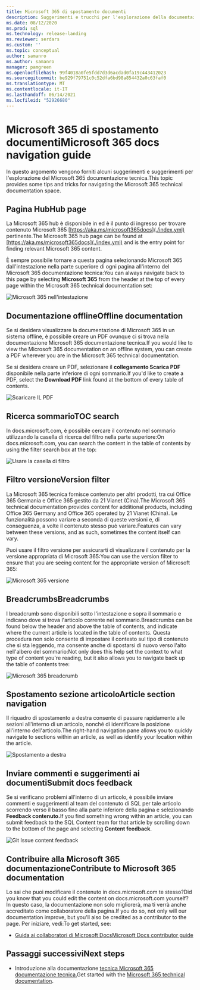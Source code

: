 ```yaml
---
title: Microsoft 365 di spostamento documenti
description: Suggerimenti e trucchi per l'esplorazione della documentazione tecnica di Microsoft 365 - spiega aspetti come la pagina hub, il sommario, l'intestazione, nonché come usare i breadcrumb e come usare il filtro versione.
ms.date: 08/12/2020
ms.prod: sql
ms.technology: release-landing
ms.reviewer: serdars
ms.custom: ''
ms.topic: conceptual
author: samanro
ms.author: samanro
manager: pamgreen
ms.openlocfilehash: 99f4018a0fe5fdd7d3d6acdad0fa19c443412023
ms.sourcegitcommit: be929f79751c0c52dfa6bd98a854432a0c63faf0
ms.translationtype: MT
ms.contentlocale: it-IT
ms.lasthandoff: 06/14/2021
ms.locfileid: "52926680"
---
```

# <a name="microsoft-365-docs-navigation-guide"></a><span data-ttu-id="addeb-103">Microsoft 365 di spostamento documenti</span><span class="sxs-lookup"><span data-stu-id="addeb-103">Microsoft 365 docs navigation guide</span></span>

<span data-ttu-id="addeb-104">In questo argomento vengono forniti alcuni suggerimenti e suggerimenti per l'esplorazione del Microsoft 365 documentazione tecnica.</span><span class="sxs-lookup"><span data-stu-id="addeb-104">This topic provides some tips and tricks for navigating the Microsoft 365 technical documentation space.</span></span>  

## <a name="hub-page"></a><span data-ttu-id="addeb-105">Pagina Hub</span><span class="sxs-lookup"><span data-stu-id="addeb-105">Hub page</span></span>

<span data-ttu-id="addeb-106">La Microsoft 365 hub è disponibile in ed è il punto di ingresso per trovare contenuto Microsoft 365 [https://aka.ms/microsoft365docs](./index.yml) pertinente.</span><span class="sxs-lookup"><span data-stu-id="addeb-106">The Microsoft 365 hub page can be found at [https://aka.ms/microsoft365docs](./index.yml) and is the entry point for finding relevant Microsoft 365 content.</span></span>

<span data-ttu-id="addeb-107">È sempre possibile tornare a  questa pagina selezionando Microsoft 365 dall'intestazione nella parte superiore di ogni pagina all'interno del Microsoft 365 documentazione tecnica:</span><span class="sxs-lookup"><span data-stu-id="addeb-107">You can always navigate back to this page by selecting **Microsoft 365** from the header at the top of every page within the Microsoft 365 technical documentation set:</span></span>

![Microsoft 365 nell'intestazione](media/m365-header-cursor.png)

## <a name="offline-documentation"></a><span data-ttu-id="addeb-109">Documentazione offline</span><span class="sxs-lookup"><span data-stu-id="addeb-109">Offline documentation</span></span>

<span data-ttu-id="addeb-110">Se si desidera visualizzare la documentazione di Microsoft 365 in un sistema offline, è possibile creare un PDF ovunque ci si trova nella documentazione Microsoft 365 documentazione tecnica.</span><span class="sxs-lookup"><span data-stu-id="addeb-110">If you would like to view the Microsoft 365 documentation on an offline system, you can create a PDF wherever you are in the Microsoft 365 technical documentation.</span></span>

<span data-ttu-id="addeb-111">Se si desidera creare un PDF, selezionare il **collegamento Scarica PDF** disponibile nella parte inferiore di ogni sommario.</span><span class="sxs-lookup"><span data-stu-id="addeb-111">If you'd like to create a PDF, select the **Download PDF** link found at the bottom of every table of contents.</span></span>

![Scaricare IL PDF](media/m365-download-pdf-cursor.png)

## <a name="toc-search"></a><span data-ttu-id="addeb-113">Ricerca sommario</span><span class="sxs-lookup"><span data-stu-id="addeb-113">TOC search</span></span> 
<span data-ttu-id="addeb-114">In docs.microsoft.com, è possibile cercare il contenuto nel sommario utilizzando la casella di ricerca del filtro nella parte superiore:</span><span class="sxs-lookup"><span data-stu-id="addeb-114">On docs.microsoft.com, you can search the content in the table of contents by using the filter search box at the top:</span></span>

![Usare la casella di filtro](media/m365-filter-by-title.png)

## <a name="version-filter"></a><span data-ttu-id="addeb-116">Filtro versione</span><span class="sxs-lookup"><span data-stu-id="addeb-116">Version filter</span></span>
<span data-ttu-id="addeb-117">La Microsoft 365 tecnica fornisce contenuto per altri prodotti, tra cui Office 365 Germania e Office 365 gestito da 21 Vianet (Cina).</span><span class="sxs-lookup"><span data-stu-id="addeb-117">The Microsoft 365 technical documentation provides content for additional products, including Office 365 Germany and Office 365 operated by 21 Vianet (China).</span></span> <span data-ttu-id="addeb-118">Le funzionalità possono variare a seconda di queste versioni e, di conseguenza, a volte il contenuto stesso può variare.</span><span class="sxs-lookup"><span data-stu-id="addeb-118">Features can vary between these versions, and as such, sometimes the content itself can vary.</span></span>

<span data-ttu-id="addeb-119">Puoi usare il filtro versione per assicurarti di visualizzare il contenuto per la versione appropriata di Microsoft 365:</span><span class="sxs-lookup"><span data-stu-id="addeb-119">You can use the version filter to ensure that you are seeing content for the appropriate version of Microsoft 365:</span></span>

![Microsoft 365 versione](media/m365-version-filter.png)

## <a name="breadcrumbs"></a><span data-ttu-id="addeb-121">Breadcrumbs</span><span class="sxs-lookup"><span data-stu-id="addeb-121">Breadcrumbs</span></span>

<span data-ttu-id="addeb-122">I breadcrumb sono disponibili sotto l'intestazione e sopra il sommario e indicano dove si trova l'articolo corrente nel sommario.</span><span class="sxs-lookup"><span data-stu-id="addeb-122">Breadcrumbs can be found below the header and above the table of contents, and indicate where the current article is located in the table of contents.</span></span>  <span data-ttu-id="addeb-123">Questa procedura non solo consente di impostare il contesto sul tipo di contenuto che si sta leggendo, ma consente anche di spostarsi di nuovo verso l'alto nell'albero del sommario:</span><span class="sxs-lookup"><span data-stu-id="addeb-123">Not only does this help set the context to what type of content you're reading, but it also allows you to navigate back up the table of contents tree:</span></span>

![Microsoft 365 breadcrumb](media/m365-breadcrumb.png)

## <a name="article-section-navigation"></a><span data-ttu-id="addeb-125">Spostamento sezione articolo</span><span class="sxs-lookup"><span data-stu-id="addeb-125">Article section navigation</span></span>

<span data-ttu-id="addeb-126">Il riquadro di spostamento a destra consente di passare rapidamente alle sezioni all'interno di un articolo, nonché di identificare la posizione all'interno dell'articolo.</span><span class="sxs-lookup"><span data-stu-id="addeb-126">The right-hand navigation pane allows you to quickly navigate to sections within an article, as well as identify your location within the article.</span></span>  

![Spostamento a destra](media/m365-article-sections.png)

## <a name="submit-docs-feedback"></a><span data-ttu-id="addeb-128">Inviare commenti e suggerimenti ai documenti</span><span class="sxs-lookup"><span data-stu-id="addeb-128">Submit docs feedback</span></span>

<span data-ttu-id="addeb-129">Se si verificano problemi all'interno di un articolo, è possibile inviare commenti e suggerimenti al team del contenuto di SQL per tale articolo scorrendo verso il basso fino alla parte inferiore della pagina e selezionando **Feedback contenuto.**</span><span class="sxs-lookup"><span data-stu-id="addeb-129">If you find something wrong within an article, you can submit feedback to the SQL Content team for that article by scrolling down to the bottom of the page and selecting **Content feedback**.</span></span>

![Git Issue content feedback](media/m365-article-feedback.png)

## <a name="contribute-to-microsoft-365-documentation"></a><span data-ttu-id="addeb-131">Contribuire alla Microsoft 365 documentazione</span><span class="sxs-lookup"><span data-stu-id="addeb-131">Contribute to Microsoft 365 documentation</span></span>

<span data-ttu-id="addeb-132">Lo sai che puoi modificare il contenuto in docs.microsoft.com te stesso?</span><span class="sxs-lookup"><span data-stu-id="addeb-132">Did you know that you could edit the content on docs.microsoft.com yourself?</span></span> <span data-ttu-id="addeb-133">In questo caso, la documentazione non solo migliorerà, ma ti verrà anche accreditato come collaboratore della pagina.</span><span class="sxs-lookup"><span data-stu-id="addeb-133">If you do so, not only will our documentation improve, but you'll also be credited as a contributor to the page.</span></span> <span data-ttu-id="addeb-134">Per iniziare, vedi:</span><span class="sxs-lookup"><span data-stu-id="addeb-134">To get started, see:</span></span>

- [<span data-ttu-id="addeb-135">Guida ai collaboratori di Microsoft Docs</span><span class="sxs-lookup"><span data-stu-id="addeb-135">Microsoft Docs contributor guide</span></span>](/contribute/)

## <a name="next-steps"></a><span data-ttu-id="addeb-136">Passaggi successivi</span><span class="sxs-lookup"><span data-stu-id="addeb-136">Next steps</span></span>

- <span data-ttu-id="addeb-137">Introduzione alla documentazione [tecnica Microsoft 365 documentazione tecnica.](index.yml)</span><span class="sxs-lookup"><span data-stu-id="addeb-137">Get started with the [Microsoft 365 technical documentation](index.yml).</span></span>